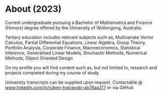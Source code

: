 # About (2023)
Current undergraduate pursuing a Bachelor of Mathematics and Finance (Honors) degree offered by the University of Wollongong, Australia.

Tertiary education includes relevant subjects such as, Multivariate Vector Calculus, Partial Differential Equations, Linear Algebra, Group Theory, Portfolio
Analysis, Corporate Finance, Macroeconomics, Statistical Inference, Generalised Linear Models, Stochastic Methods, Numerical Methods, Object Oriented Design

On my profile you will find content such as, but not limited to, research and projects completed during my course of study.


University transcripts can be supplied upon request. Contactable @ www.linkedin.com/in/ruben-traicevski-ab78aa217 or via GitHub


